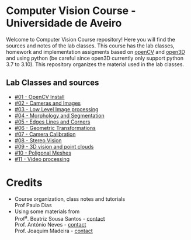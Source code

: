 # Computer Vision Course - Universidade de Aveiro

Welcome to Computer Vision Course repository! Here you will find the sources and notes of the lab classes. This course has the lab classes, homework and implementation assigments based on [openCV](https://opencv.org/) and [open3D](http://www.open3d.org/docs/release/#) and using python (be careful since open3D currently only support python 3.7 to 3.10). This  repository organizes the material used in the lab classes. 

## Lab Classes and sources
* [#01 - OpenCV Install](<./%2301%20-%20OpenCV%20Install/>)
* [#02 - Cameras and Images](<./%2302%20-%20Introduction to OpenCV>)
* [#03 - Low Level Image processing](<./%2303%20-%20Low Level Image Processing I>)
* [#04 - Morphology and Segmentation](<./%2304%20-%20Morph_Segmentation>)
* [#05 - Edges Lines and Corners](<./%2305%20-%20Edges_Lines_Corners>)
* [#06 - Geometric Transformations](<./%2306%20-%20Geometric Transforms>)
* [#07 - Camera Calibration](<./%2307%20-%20CameraCalibration>)
* [#08 - Stereo Vision](<./%2308%20-%20StereoVision>)
* [#09 - 3D vision and point clouds](<./%2309%20-%203D Vision>)
* [#10 - Poligonal Meshes](<./%2310%20-%20Meshes>)
* [#11 - Video processing](<./%2311%20-%20Video>)

# Credits
* Course organization, class notes and tutorials  
Prof Paulo Dias  
* Using some materials from\
Prof<sup>a</sup>. Beatriz Sousa Santos - [contact](mailto:bss@ua.pt)\
Prof. António Neves - [contact](mailto:an@ua.pt)\
Prof. Joaquim Madeira - [contact](mailto:jmadeira@ua.pt)
